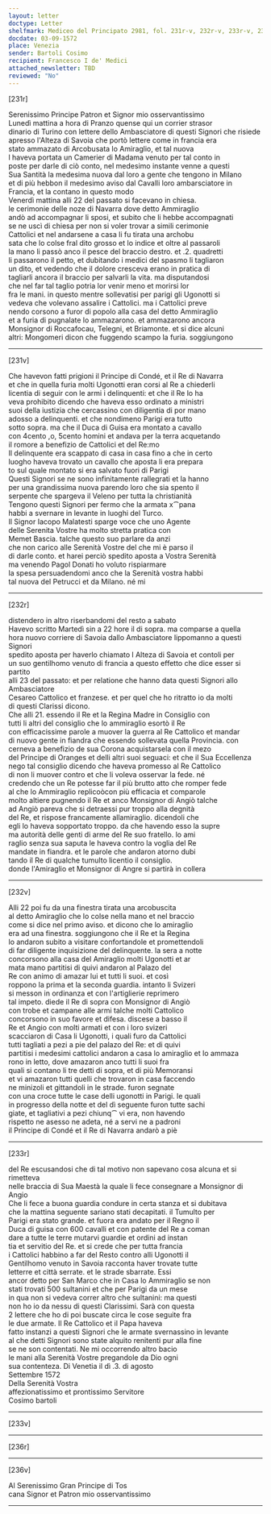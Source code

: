 ```yaml
---
layout: letter
doctype: Letter
shelfmark: Mediceo del Principato 2981, fol. 231r-v, 232r-v, 233r-v, 236r-v
docdate: 03-09-1572
place: Venezia
sender: Bartoli Cosimo
recipient: Francesco I de' Medici
attached_newsletter: TBD
reviewed: "No"
---
```


[231r]  
  
  
Serenissimo Principe Patron et Signor mio osservantissimo  
Lunedì mattina a hora di Pranzo quense qui un corrier strasor  
dinario di Turino con lettere dello Ambasciatore di questi Signori che risiede  
apresso l'Alteza di Savoia che portò lettere come in francia era  
stato ammazato di Arcobusata lo Amiraglio, et tal nuova  
l haveva portata un Camerier di Madama venuto per tal conto in  
poste per darle di ciò conto, nel medesimo instante venne a questi  
Sua Santità la medesima nuova dal loro a gente che tengono in Milano  
et di più hebbon il medesimo aviso dal Cavalli loro ambarsciatore in  
Francia, et la contano in questo modo  
Venerdì mattina alli 22 del passato si facevano in chiesa.  
le cerimonie delle noze di Navarra dove detto Ammiraglio  
andò ad accompagnar li sposi, et subito che li hebbe accompagnati  
se ne uscì di chiesa per non si voler trovar a simili cerimonie  
Cattolici et nel andarsene a casa li fu tirata una archobu  
sata che lo colse fral dito grosso et lo indice et oltre al passaroli  
la mano li passò anco il pesce del braccio destro. et .2. quadretti  
li passarono il petto, et dubitando i medici del spasmo li tagliaron  
un dito, et vedendo che il dolore cresceva erano in pratica di  
tagliarli ancora il braccio per salvarli la vita. ma disputandosi  
che nel far tal taglio potria lor venir meno et morirsi lor  
fra le mani. in questo mentre sollevatisi per parigi gli Ugonotti si  
vedeva che volevano assalire i Cattolici. ma i Cattolici preve  
nendo corsono a furor di popolo alla casa del detto Ammiraglio  
et a furia di pugnalate lo ammazarono. et ammazarono ancora  
Monsignor di Roccafocau, Telegni, et Briamonte. et si dice alcuni  
altri: Mongomeri dicon che fuggendo scampo la furia. soggiungono  
  
---  

[231v]  
  
  
Che havevon fatti prigioni il Principe di Condé, et il Re di Navarra  
et che in quella furia molti Ugonotti eran corsi al Re a chiederli  
licentia di seguir con le armi i delinquenti: et che il Re lo ha  
veva prohibito dicendo che haveva esso ordinato a ministri  
suoi della iustizia che cercassino con diligentia di por mano  
adosso a delinquenti. et che nondimeno Parigi era tutto  
sotto sopra. ma che il Duca di Guisa era montato a cavallo  
con 4cento ,o, 5cento homini et andava per la terra acquetando  
il romore a benefizio de Cattolici et del Re:mo  
Il delinquente era scappato di casa in casa fino a che in certo  
luogho haveva trovato un cavallo che aposta li era prepara  
to sul quale montato si era salvato fuori di Parigi  
Questi Signori se ne sono infinitamente rallegrati et la hanno  
per una grandissima nuova parendo loro che sia spento il  
serpente che spargeva il Veleno per tutta la christianità  
Tengono questi Signori per fermo che la armata x⁀pana  
habbi a svernare in levante in luoghi del Turco.  
Il Signor Iacopo Malatesti sparge voce che uno Agente  
delle Serenita Vostre ha molto stretta pratica con  
Memet Bascia. talche questo suo parlare da anzi  
che non carico alle Serenità Vostre del che mi è parso il  
di darle conto. et harei perciò spedito aposta a Vostra Serenità  
ma venendo Pagol Donati ho voluto rispiarmare  
la spesa persuadendomi anco che la Serenità vostra habbi  
tal nuova del Petrucci et da Milano. né mi  
  
---  

[232r]  
  
  
distendero in altro riserbandomi del resto a sabato  
Havevo scritto Martedì sin a 22 hore il di sopra. ma comparse a quella  
hora nuovo corriere di Savoia dallo Ambasciatore lippomanno a questi Signori  
spedito aposta per haverlo chiamato l Alteza di Savoia et contoli per  
un suo gentilhomo venuto di francia a questo effetto che dice esser si partito  
alli 23 del passato: et per relatione che hanno data questi Signori allo Ambasciatore  
Cesareo Cattolico et franzese. et per quel che ho ritratto io da molti  
di questi Clarissi dicono.  
Che alli 21. essendo il Re et la Regina Madre in Consiglio con  
tutti li altri del consiglio che lo ammiraglio esortò il Re  
con efficacissime parole a muover la guerra al Re Cattolico et mandar  
di nuovo gente in fiandra che essendo sollevata quella Provincia. con  
cerneva a benefizio de sua Corona acquistarsela con il mezo  
del Principe di Oranges et delli altri suoi seguaci: et che il Sua Eccellenza  
nego tal consiglio dicendo che haveva promesso al Re Cattolico  
di non li muover contro et che li voleva osservar la fede. né  
credendo che un Re potesse far il più brutto atto che romper fede  
al che lo Ammiraglio replicoòcon più efficacia et comparole  
molto altiere pugnendo il Re et anco Monsignor di Angiò talche  
ad Angiò pareva che si detraessi pur troppo alla degnità  
del Re, et rispose francamente allamiraglio. dicendoli che  
egli lo haveva sopportato troppo. da che havendo esso la supre  
ma autorità delle genti di arme del Re suo fratello. lo ami  
raglio senza sua saputa le haveva contro la voglia del Re  
mandate in fiandra. et le parole che andaron atorno dubi  
tando il Re di qualche tumulto licentio il consiglio.  
donde l'Amiraglio et Monsignor di Angre si partirà in collera  
  
---  

[232v]  
  
  
Alli 22 poi fu da una finestra tirata una arcobuscita  
al detto Amiraglio che lo colse nella mano et nel braccio  
come si dice nel primo aviso. et dicono che lo amiraglio  
era ad una finestra. soggiungono che il Re et la Regina  
lo andaron subito a visitare confortandole et promettendoli  
di far diligente inquisizione del delinquente. la sera a notte  
concorsono alla casa del Amiraglio molti Ugonotti et ar  
mata mano partitisi di quivi andaron al Palazo del  
Re con animo di amazar lui et tutti li suoi. et così  
roppono la prima et la seconda guardia. intanto li Svizeri  
si messon in ordinanza et con l'artiglierie reprimero  
tal impeto. diede il Re di sopra con Monsignor di Angiò  
con trobe et campane alle armi talche molti Cattolico  
concorsono in suo favore et difesa. discese a basso il  
Re et Angio con molti armati et con i loro svizeri  
scacciaron di Casa li Ugonotti, i quali furo da Cattolici  
tutti tagliati a pezi a pie del palazo del Re: et di quivi  
partitisi i medesimi cattolici andaron a casa lo amiraglio et lo ammaza  
rono in letto, dove amazaron anco tutti li suoi fra  
quali si contano li tre detti di sopra, et di più Memoransi  
et vi amazaron tutti quelli che trovaron in casa faccendo  
ne minizoli et gittandoli in le strade. furon segnate  
con una croce tutte le case delli ugonotti in Parigi. le quali  
in progresso della notte et del dì seguente furon tutte sachi  
giate, et tagliativi a pezi chiunq⁀ vi era, non havendo  
rispetto ne asesso ne adeta, né a servi ne a padroni  
il Principe di Condé et il Re di Navarra andarò a piè  
  
---  

[233r]  
  
  
del Re escusandosi che di tal motivo non sapevano cosa alcuna et si rimetteva  
nelle braccia di Sua Maestà la quale li fece consegnare a Monsignor di Angio  
Che li fece a buona guardia condure in certa stanza et si dubitava  
che la mattina seguente sariano stati decapitati. il Tumulto per  
Parigi era stato grande. et fuora era andato per il Regno il  
Duca di guisa con 600 cavalli et con patente del Re a coman  
dare a tutte le terre mutarvi guardie et ordini ad instan  
tia et servitio del Re. et si crede che per tutta francia  
i Cattolici habbino a far del Resto contro alli Ugonotti il  
Gentilhomo venuto in Savoia racconta haver trovate tutte  
letterre et città serrate. et le strade sbarrate. Essi  
ancor detto per San Marco che in Casa lo Ammiraglio se non  
stati trovati 500 sultanini et che per Parigi da un mese  
in qua non si vedeva correr altro che sultanini: ma questi  
non ho io da nessu di questi Clarissimi. Sarà con questa  
2 lettere che ho di poi buscate circa le cose seguite fra  
le due armate. Il Re Cattolico et il Papa haveva  
fatto instanzi a questi Signori che le armate svernassino in levante  
al che detti Signori sono state alquito renitenti pur alla fine  
se ne son contentati. Ne mi occorrendo altro bacio  
le mani alla Serenità Vostre pregandole da Dio ogni  
sua contenteza. Di Venetia il dì .3. di agosto  
Settembre 1572  
Della Serenità Vostra  
affezionatissimo et prontissimo Servitore  
Cosimo bartoli  
  
---  

[233v]  
  
  
  
---  

[236r]  
  
  
  
---  

[236v]  
  
  
Al Serenissimo Gran Principe di Tos  
cana Signor et Patron mio osservantissimo  
  
---  

